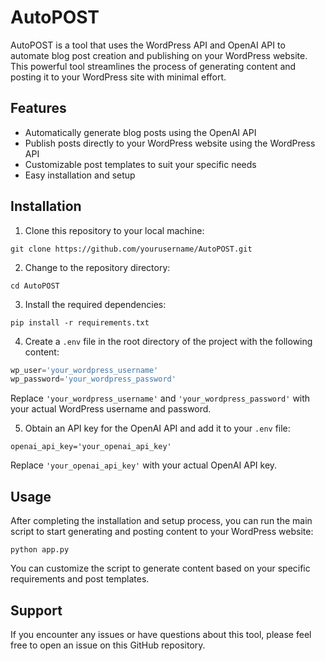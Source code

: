 # AutoPOST

AutoPOST is a tool that uses the WordPress API and OpenAI API to automate blog post creation and publishing on your WordPress website. This powerful tool streamlines the process of generating content and posting it to your WordPress site with minimal effort.

## Features

- Automatically generate blog posts using the OpenAI API
- Publish posts directly to your WordPress website using the WordPress API
- Customizable post templates to suit your specific needs
- Easy installation and setup

## Installation

1. Clone this repository to your local machine:

`git clone https://github.com/yourusername/AutoPOST.git`

2. Change to the repository directory:

`cd AutoPOST`

3. Install the required dependencies:

`pip install -r requirements.txt`

4. Create a `.env` file in the root directory of the project with the following content:

```py
wp_user='your_wordpress_username'
wp_password='your_wordpress_password'
```


Replace `'your_wordpress_username'` and `'your_wordpress_password'` with your actual WordPress username and password.

5. Obtain an API key for the OpenAI API and add it to your `.env` file:

`openai_api_key='your_openai_api_key'`


Replace `'your_openai_api_key'` with your actual OpenAI API key.

## Usage

After completing the installation and setup process, you can run the main script to start generating and posting content to your WordPress website:

`python app.py`

You can customize the script to generate content based on your specific requirements and post templates.

## Support

If you encounter any issues or have questions about this tool, please feel free to open an issue on this GitHub repository.